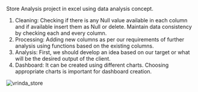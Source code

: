  Store Analysis project in excel using data analysis concept. <br>
1. Cleaning: Checking if there is any Null value available in each column and if available insert them as Null or delete. Maintain data consistency by checking each and every column.<br>
2. Processing: Adding new columns as per our requirements of further analysis using functions based on the existing columns.<br>
3. Analysis: First, we should develop an idea based on our target or what will be the desired output of the client.<br>
4. Dashboard: It can be created using different charts. Choosing appropriate charts is important for dashboard creation.<br>

![vrinda_store](https://github.com/jeskhumancha/vrinda_store_analysis/assets/165833014/12dc356c-47d7-4593-81ec-bd96a4551a68)
